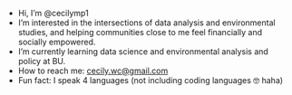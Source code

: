 -  Hi, I’m @cecilymp1
- I’m interested in the intersections of data analysis and environmental studies, and helping communities close to me feel financially and socially empowered. 
- I’m currently learning data science and environmental analysis and policy at BU. 
- How to reach me: cecily.wc@gmail.com
- Fun fact: I speak 4 languages (not including coding languages 🤓 haha)

<!---
cecilymp1/cecilymp1 is a ✨ special ✨ repository because its `README.md` (this file) appears on your GitHub profile.
You can click the Preview link to take a look at your changes.
--->
